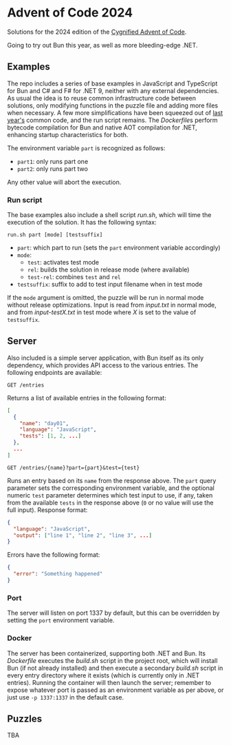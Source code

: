 Advent of Code 2024
===================

Solutions for the 2024 edition of the [Cygnified Advent of Code](https://aoc.cygni.se/).

Going to try out Bun this year, as well as more bleeding-edge .NET.


Examples
-------

The repo includes a series of base examples in JavaScript and TypeScript for Bun and C# and F# for .NET 9, neither with any external dependencies. As usual the idea is to reuse common infrastructure code between solutions, only modifying functions in the puzzle file and adding more files when necessary. A few more simplifications have been squeezed out of [last year's](https://github.com/lrc-se/aoc-2023) common code, and the run script remains. The *Dockerfile*s perform bytecode compilation for Bun and native AOT compilation for .NET, enhancing startup characteristics for both.

The environment variable `part` is recognized as follows:

- `part1`: only runs part one
- `part2`: only runs part two

Any other value will abort the execution.

### Run script

The base examples also include a shell script *run.sh*, which will time the execution of the solution. It has the following syntax:

`run.sh part [mode] [testsuffix]`

- `part`: which part to run (sets the `part` environment variable accordingly)
- `mode`:
  - `test`: activates test mode
  - `rel`: builds the solution in release mode (where available)
  - `test-rel`: combines `test` and `rel`
- `testsuffix`: suffix to add to test input filename when in test mode

If the `mode` argument is omitted, the puzzle will be run in normal mode without release optimizations. Input is read from *input.txt* in normal mode, and from *input-testX.txt* in test mode where *X* is set to the value of `testsuffix`.


Server
------

Also included is a simple server application, with Bun itself as its only dependency, which provides API access to the various entries. The following endpoints are available:

`GET /entries`

Returns a list of available entries in the following format:

```json
[
  {
    "name": "day01",
    "language": "JavaScript",
    "tests": [1, 2, ...]
  },
  ...
]
```

`GET /entries/{name}?part={part}&test={test}`

Runs an entry based on its `name` from the response above. The `part` query parameter sets the corresponding environment variable, and the optional numeric `test` parameter determines which test input to use, if any, taken from the available `tests` in the response above (`0` or no value will use the full input). Response format:

```json
{
  "language": "JavaScript",
  "output": ["line 1", "line 2", "line 3", ...]
}
```

Errors have the following format:

```json
{
  "error": "Something happened"
}
```

### Port

The server will listen on port 1337 by default, but this can be overridden by setting the `port` environment variable.

### Docker

The server has been containerized, supporting both .NET and Bun. Its *Dockerfile* executes the *build.sh* script in the project root, which will install Bun (if not already installed) and then execute a secondary *build.sh* script in every entry directory where it exists (which is currently only in .NET entries). Running the container will then launch the server; remember to expose whatever port is passed as an environment variable as per above, or just use `-p 1337:1337` in the default case.


Puzzles
-------

TBA
